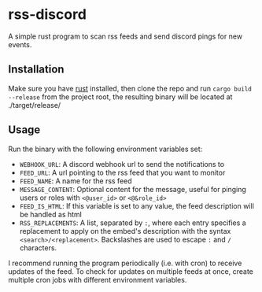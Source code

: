 # rss-discord

A simple rust program to scan rss feeds and send discord pings for new events.

## Installation

Make sure you have [rust](https://rustup.rs/) installed, then clone the repo and
run `cargo build --release` from the project root, the resulting binary will be
located at ./target/release/

## Usage

Run the binary with the following environment variables set:

- `WEBHOOK_URL`: A discord webhook url to send the notifications to
- `FEED_URL`: A url pointing to the rss feed that you want to monitor
- `FEED_NAME`: A name for the rss feed
- `MESSAGE_CONTENT`: Optional content for the message, useful for pinging users
  or roles with `<@user_id>` or `<@&role_id>`
- `FEED_IS_HTML`: If this variable is set to any value, the feed description
  will be handled as html
- `RSS_REPLACEMENTS`: A list, separated by `:`, where each entry specifies a
  replacement to apply on the embed's description with the syntax
  `<search>/<replacement>`. Backslashes are used to escape `:` and `/`
  characters.

I recommend running the program periodically (i.e. with cron) to receive updates
of the feed. To check for updates on multiple feeds at once, create multiple
cron jobs with different environment variables.
